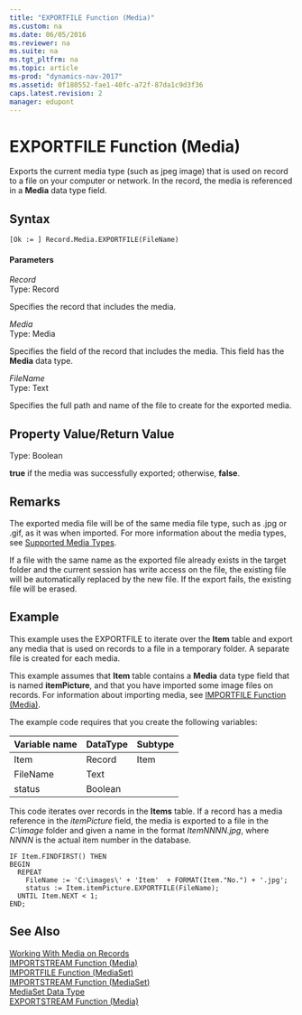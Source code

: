 ```yaml
---
title: "EXPORTFILE Function (Media)"
ms.custom: na
ms.date: 06/05/2016
ms.reviewer: na
ms.suite: na
ms.tgt_pltfrm: na
ms.topic: article
ms-prod: "dynamics-nav-2017"
ms.assetid: 0f180552-fae1-40fc-a72f-87da1c9d3f36
caps.latest.revision: 2
manager: edupont
---
```

# EXPORTFILE Function (Media)
Exports the current media type \(such as jpeg image\) that is used on record to a file on your computer or network. In the record, the media is referenced in a **Media** data type field.  

## Syntax  

```  
[Ok := ] Record.Media.EXPORTFILE(FileName)   
```  

#### Parameters  
 *Record*  
 Type: Record  

 Specifies the record that includes the media.  

 *Media*  
 Type: Media  

 Specifies the field of the record that includes the media. This field has the **Media** data type.  

 *FileName*  
 Type: Text  

 Specifies the full path and name of the file to create for the exported media.  

## Property Value/Return Value  
 Type: Boolean  

 **true** if the media was successfully exported; otherwise, **false**.  

## Remarks  
 The exported media file will be of the same media file type, such as .jpg or .gif, as it was when imported.  For more information about the media types, see [Supported Media Types](Working-With-Media-on-Records.md#SupportedMediaTypes).  

 If a file with the same name as the exported file already exists in the target folder and the current session has write access on the file, the existing file will be automatically replaced by the new file. If the export fails, the existing file will be erased.  

## Example  
 This example uses the EXPORTFILE to iterate over the **Item** table and export any media that is used on records to a file in a temporary folder. A separate file is created for each media.  

 This example assumes that **Item** table contains a **Media** data type field that is named **itemPicture**, and that you have imported some image files on records. For information about importing media, see [IMPORTFILE Function \(Media\)](IMPORTFILE-Function--Media-.md).  

 The example code requires that you create the following variables:  

|Variable name|DataType|Subtype|  
|-------------------|--------------|-------------|  
|Item|Record|Item|  
|FileName|Text| |  
|status|Boolean|  |  

 This code iterates over records in the **Items** table. If a record has a media reference in the *itemPicture* field, the media is exported to a file in the *C:\\image* folder and given a name in the format *ItemNNNN.jpg*, where *NNNN* is the actual item number in the database.  

```  
IF Item.FINDFIRST() THEN  
BEGIN  
  REPEAT  
    FileName := 'C:\images\' + 'Item'  + FORMAT(Item."No.") + '.jpg';  
    status := Item.itemPicture.EXPORTFILE(FileName);  
  UNTIL Item.NEXT < 1;  
END;  
```  

## See Also  
 [Working With Media on Records](Working-With-Media-on-Records.md)  
 [IMPORTSTREAM Function \(Media\)](IMPORTSTREAM-Function--Media-.md)   
 [IMPORTFILE Function \(MediaSet\)](IMPORTFILE-Function--MediaSet-.md)   
 [IMPORTSTREAM Function \(MediaSet\)](IMPORTSTREAM-Function--MediaSet-.md)   
 [MediaSet Data Type](MediaSet-Data-Type.md)   
 [EXPORTSTREAM Function \(Media\)](EXPORTSTREAM-Function--Media-.md)
